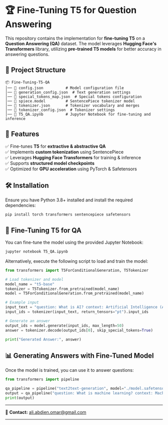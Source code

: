 # 🏆 Fine-Tuning T5 for Question Answering

This repository contains the implementation for **fine-tuning T5** on a **Question Answering (QA)** dataset. The model leverages **Hugging Face's Transformers** library, utilizing **pre-trained T5 models** for better accuracy in answering questions.

## 📂 Project Structure

```
📦 Fine-Tuning-T5-QA
│── 📜 config.json          # Model configuration file
│── 📜 generation_config.json  # Text generation settings
│── 📜 special_tokens_map.json  # Special tokens configuration
│── 📜 spiece.model         # SentencePiece tokenizer model
│── 📜 tokenizer.json       # Tokenizer vocabulary and merges
│── 📜 tokenizer_config.json  # Tokenizer settings
│── 📜 T5_QA.ipynb          # Jupyter Notebook for fine-tuning and inference
```

## 📌 Features

✅ Fine-tunes **T5** for **extractive & abstractive QA**  
✅ Implements **custom tokenization** using SentencePiece  
✅ Leverages **Hugging Face Transformers** for training & inference  
✅ Supports **structured model checkpoints**  
✅ Optimized for **GPU acceleration** using PyTorch & Safetensors  

## 🛠 Installation

Ensure you have Python 3.8+ installed and install the required dependencies:

```bash
pip install torch transformers sentencepiece safetensors
```

## 🚀 Fine-Tuning T5 for QA

You can fine-tune the model using the provided Jupyter Notebook:

```bash
jupyter notebook T5_QA.ipynb
```

Alternatively, execute the following script to load and train the model:

```python
from transformers import T5ForConditionalGeneration, T5Tokenizer

# Load tokenizer and model
model_name = "t5-base"
tokenizer = T5Tokenizer.from_pretrained(model_name)
model = T5ForConditionalGeneration.from_pretrained(model_name)

# Example input
input_text = "question: What is AI? context: Artificial Intelligence (AI) is the simulation of human intelligence in machines."
input_ids = tokenizer(input_text, return_tensors="pt").input_ids

# Generate an answer
output_ids = model.generate(input_ids, max_length=50)
answer = tokenizer.decode(output_ids[0], skip_special_tokens=True)

print("Generated Answer:", answer)
```

## 📊 Generating Answers with Fine-Tuned Model

Once the model is trained, you can use it to answer questions:

```python
from transformers import pipeline

qa_pipeline = pipeline("text2text-generation", model="./model.safetensors", tokenizer=tokenizer)
output = qa_pipeline("question: What is machine learning? context: Machine learning is a subset of AI that focuses on learning from data.")
print(output)
```


---

📧 **Contact:** ali.abdien.omar@gmail.com  

---
